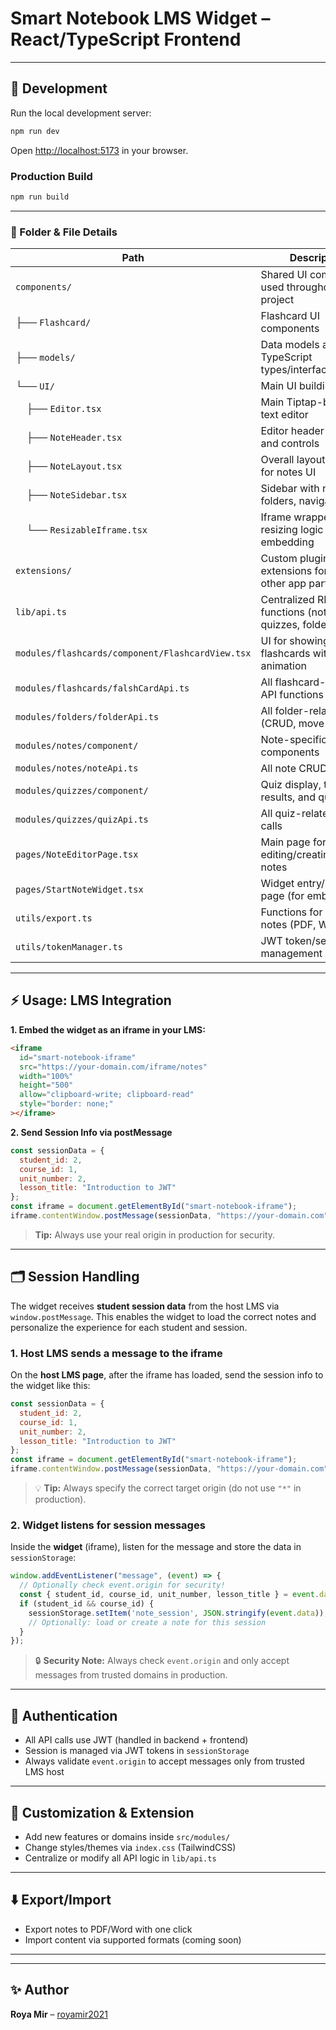 
# Smart Notebook LMS Widget – React/TypeScript Frontend

---

## 🚀 Development

Run the local development server:

```bash
npm run dev
````

Open [http://localhost:5173](http://localhost:5173/) in your browser.

### Production Build

```bash
npm run build
```

---

### 📁 Folder & File Details

| Path                                             | Description                                                    |
| ------------------------------------------------ | -------------------------------------------------------------- |
| `components/`                                    | Shared UI components used throughout the project               |
| ├── `Flashcard/`                                 | Flashcard UI components                                        |
| ├── `models/`                                    | Data models and TypeScript types/interfaces                    |
| └── `UI/`                                        | Main UI building blocks                                        |
|     ├── `Editor.tsx`                             | Main Tiptap-based rich text editor                             |
|     ├── `NoteHeader.tsx`                         | Editor header bar, title, and controls                         |
|     ├── `NoteLayout.tsx`                         | Overall layout/wrapper for notes UI                            |
|     ├── `NoteSidebar.tsx`                        | Sidebar with notes list, folders, navigation                   |
|     └── `ResizableIframe.tsx`                    | Iframe wrapper with resizing logic for embedding               |
| `extensions/`                                    | Custom plugins or extensions for Tiptap or other app parts     |
| `lib/api.ts`                                     | Centralized REST API functions (notes, quizzes, folders, etc.) |
| `modules/flashcards/component/FlashcardView.tsx` | UI for showing flashcards with flip animation                  |
| `modules/flashcards/falshCardApi.ts`             | All flashcard-related API functions                            |
| `modules/folders/folderApi.ts`                   | All folder-related API (CRUD, move note, etc.)                 |
| `modules/notes/component/`                       | Note-specific React components                                 |
| `modules/notes/noteApi.ts`                       | All note CRUD API calls                                        |
| `modules/quizzes/component/`                     | Quiz display, timer, results, and question UI                  |
| `modules/quizzes/quizApi.ts`                     | All quiz-related API calls                                     |
| `pages/NoteEditorPage.tsx`                       | Main page for editing/creating/viewing notes                   |
| `pages/StartNoteWidget.tsx`                      | Widget entry/landing page (for embedding)                      |
| `utils/export.ts`                                | Functions for exporting notes (PDF, Word, etc.)                |
| `utils/tokenManager.ts`                          | JWT token/session management utilities                         |

---

## ⚡️ Usage: LMS Integration

**1. Embed the widget as an iframe in your LMS:**

```html
<iframe
  id="smart-notebook-iframe"
  src="https://your-domain.com/iframe/notes"
  width="100%"
  height="500"
  allow="clipboard-write; clipboard-read"
  style="border: none;"
></iframe>
```

**2. Send Session Info via postMessage**

```js
const sessionData = {
  student_id: 2,
  course_id: 1,
  unit_number: 2,
  lesson_title: "Introduction to JWT"
};
const iframe = document.getElementById("smart-notebook-iframe");
iframe.contentWindow.postMessage(sessionData, "https://your-domain.com");
```

> **Tip:** Always use your real origin in production for security.

---

## 🗂️ Session Handling

The widget receives **student session data** from the host LMS via `window.postMessage`.
This enables the widget to load the correct notes and personalize the experience for each student and session.

### 1. Host LMS sends a message to the iframe

On the **host LMS page**, after the iframe has loaded, send the session info to the widget like this:

```js
const sessionData = {
  student_id: 2,
  course_id: 1,
  unit_number: 2,
  lesson_title: "Introduction to JWT"
};
const iframe = document.getElementById("smart-notebook-iframe");
iframe.contentWindow.postMessage(sessionData, "https://your-domain.com"); // Use your real widget domain!
```

> 💡 **Tip:** Always specify the correct target origin (do not use `"*"` in production).

### 2. Widget listens for session messages

Inside the **widget** (iframe), listen for the message and store the data in `sessionStorage`:

```js
window.addEventListener("message", (event) => {
  // Optionally check event.origin for security!
  const { student_id, course_id, unit_number, lesson_title } = event.data || {};
  if (student_id && course_id) {
    sessionStorage.setItem('note_session', JSON.stringify(event.data));
    // Optionally: load or create a note for this session
  }
});
```

> 🔒 **Security Note:** Always check `event.origin` and only accept messages from trusted domains in production.

---

## 🔐 Authentication

* All API calls use JWT (handled in backend + frontend)
* Session is managed via JWT tokens in `sessionStorage`
* Always validate `event.origin` to accept messages only from trusted LMS host

---

## 🎨 Customization & Extension

* Add new features or domains inside `src/modules/`
* Change styles/themes via `index.css` (TailwindCSS)
* Centralize or modify all API logic in `lib/api.ts`

---

## ⬇️ Export/Import

* Export notes to PDF/Word with one click
* Import content via supported formats (coming soon)

---


---

## ✨ Author

**Roya Mir** – [royamir2021](https://github.com/royamir2021)

